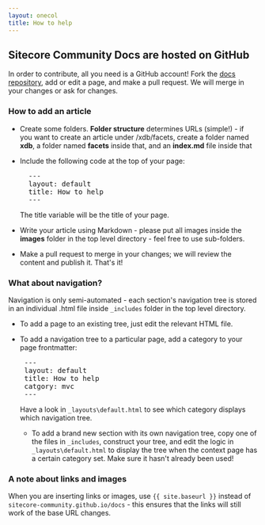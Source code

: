 ```yaml
---
layout: onecol
title: How to help
---
```


## Sitecore Community Docs are hosted on GitHub

In order to contribute, all you need is a GitHub account! Fork the [docs repository](http://github.com/sitecore-community/docs), add or edit a page, and make a pull request. We will merge in your changes or ask for changes.

### How to add an article

* Create some folders. **Folder structure** determines URLs (simple!) - if you want to create an article under /xdb/facets, create a folder named **xdb**, a folder named **facets** inside that, and an **index.md** file inside that
* Include the following code at the top of your page:

	<pre>
	---
	layout: default
	title: How to help	
	---</pre>

  The title variable will be the title of your page.

 * Write your article using Markdown - please put all images inside the **images** folder in the top level directory - feel free to use sub-folders.
 * Make a pull request to merge in your changes; we will review the content and publish it. That's it!

### What about navigation?

 Navigation is only semi-automated - each section's navigation tree is stored in an individual .html file inside `_includes` folder in the top level directory. 

 * To add a page to an existing tree, just edit the relevant HTML file.
 * To add a navigation tree to a particular page, add a category to your page frontmatter:

	<pre>
	---
	layout: default
	title: How to help	
	catgory: mvc
	---</pre>

   Have a look in `_layouts\default.html` to see which category displays which navigation tree.
   * To add a brand new section with its own navigation tree, copy one of the files in `_includes`, construct your tree, and edit the logic in `_layouts\default.html` to display the tree when the context page has a certain category set. Make sure it hasn't already been used!


### A note about links and images

When you are inserting links or images, use `{{ site.baseurl }}` instead of `sitecore-community.github.io/docs` - this ensures that the links will still work of the base URL changes.
